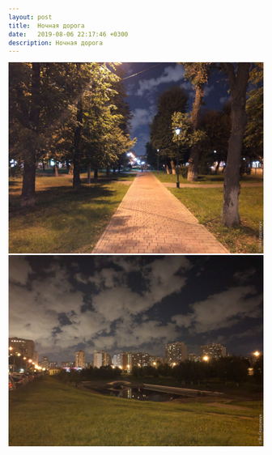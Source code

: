```yaml
---
layout: post
title:  Ночная дорога
date:   2019-08-06 22:17:46 +0300
description: Ночная дорога
---
```


<img src="/assets/images/2019/08/2019-08-06_22-17-46_IMG_2096_web.jpg" class="img-fluid mx-auto d-block" alt="Ночная дорога" />

<img src="/assets/images/2019/08/2019-08-06_22-54-49_IMG_2097_web.jpg" class="img-fluid mx-auto d-block" alt="Ночная дорога" />
